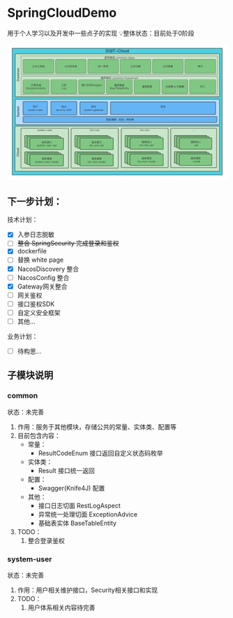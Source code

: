 # SpringCloudDemo
用于个人学习以及开发中一些点子的实现
💡整体状态：目前处于0阶段

![](/doc/images/DQIT-Cloud-Architecture.png)

## 下一步计划：

技术计划：
- [x] 入参日志脱敏
- [ ] ~~整合 SpringSecurity 完成登录和鉴权~~
- [x] dockerfile
- [ ] 替换 white page
- [x] NacosDiscovery 整合
- [ ] NacosConfig 整合
- [x] Gateway网关整合
- [ ] 网关鉴权
- [ ] 接口鉴权SDK
- [ ] 自定义安全框架
- [ ] 其他...

业务计划：
- [ ] 待构思...

## 子模块说明

### common
状态：未完善
1. 作用：服务于其他模块，存储公共的常量、实体类、配置等
2. 目前包含内容：
    - 常量：
      - ResultCodeEnum 接口返回自定义状态码枚举
    - 实体类：
      - Result<T> 接口统一返回
    - 配置：
      - Swagger(Knife4J) 配置
    - 其他：
      - 接口日志切面 RestLogAspect
      - 异常统一处理切面 ExceptionAdvice
      - 基础表实体 BaseTableEntity
3. TODO： 
   1. 整合登录鉴权

### system-user
状态：未完善
1. 作用：用户相关维护接口，Security相关接口和实现
2. TODO：
   1. 用户体系相关内容待完善


